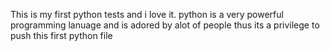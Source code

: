 This is my first python tests and i love it. python is a very powerful programming lanuage and is adored by alot of people thus its a privilege to push this first python file
